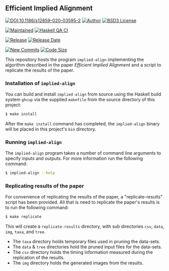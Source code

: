 ## Efficient Implied Alignment


[![DOI:10.1186/s12859-020-03595-2][DOI-IMG]][DOI-URL]
[![Author       ][ Author-IMG]][ Author-URL]
[![BSD3 License ][License-IMG]][License-URL]

[![Maintained   ][Support-IMG]][Support-URL]
[![Haskell QA CI][  QA-CI-IMG]][  QA-CI-URL]

[![Release      ][Release-IMG]][Release-URL]
[![Release Date ][TagDate-IMG]][Release-URL]

[![New Commits  ][Commits-IMG]][Commits-URL]
[![Code Size    ][   Size-IMG]][   Size-URL]


This repository hosts the program `implied-align` implementing the algorithm described in the paper *Efficient Implied Alignment* and a script to replicate the results of the paper.


### Installation of `implied-align`

You can build and install `implied-align` from source using the Haskell build system `ghcup` via the supplied `makefile` from the source directory of this project:

```bash
$ make install
```

After the `make install` command has completed, the `implied-align` binary will be placed in this project's `bin` directory.


### Running `implied-align`

The `implied-align` program takes a number of command line arguments to specify inputs and outputs. For more information run the following command:

```bash
$ implied-align --help
```

### Replicating results of the paper

For convenience of replicating the results of the paper, a "replicate-results" script has been provided. All that is need to replicate the paper's results is to run the following command:

```bash
$ make replicate
```

This will create a `replicate-results` directory, with sub directories `csv`, `data`, `img`, `taxa`, and `tree`. 
 
 - The `taxa` directory holds temporary files used in pruning the data-sets. 
 - The `data` & `tree` directories hold the pruned input files for the data-sets.
 - The `csv` directory holds the timing information measured during the replication of the results.
 - The `img` directory holds the generated images from the results.


[    DOI-IMG]: https://zenodo.org/badge/DOI/10.1186/s12859-020-03595-2.svg
[    DOI-URL]: https://doi.org/10.1186/s12859-020-03595-2
[  QA-CI-IMG]: https://github.com/recursion-ninja/efficient-implied-alignment/actions/workflows/haskell.yaml/badge.svg?branch=master
[  QA-CI-URL]: https://github.com/recursion-ninja/efficient-implied-alignment/actions/workflows/haskell.yaml
[ Author-IMG]: https://img.shields.io/badge/author-Alex%20Washburn-blue.svg?color=134EA2
[ Author-URL]: mailto:academia@recursion.ninja
[   Size-IMG]: https://img.shields.io/github/languages/code-size/recursion-ninja/efficient-implied-alignment.svg?style=popout&color=yellowgreen
[   Size-URL]: https://github.com/recursion-ninja/efficient-implied-alignment/archive/master.zip
[Commits-IMG]: https://img.shields.io/github/commits-since/recursion-ninja/efficient-implied-alignment/latest.svg?style=popout&color=yellowgreen
[Commits-URL]: https://github.com/recursion-ninja/efficient-implied-alignment/commits/master
[License-IMG]: https://img.shields.io/badge/license-BSD3-blue.svg?color=134EA2
[License-URL]: https://github.com/recursion-ninja/efficient-implied-alignment/blob/master/doc/LICENSE
[Release-IMG]: https://img.shields.io/github/release-pre/recursion-ninja/efficient-implied-alignment.svg?style=popout&color=orange
[Release-URL]: https://github.com/recursion-ninja/efficient-implied-alignment/releases/latest
[TagDate-IMG]: https://img.shields.io/github/release-date-pre/recursion-ninja/efficient-implied-alignment.svg?style=popout&color=orange
[Support-IMG]: https://img.shields.io/maintenance/yes/2022.svg?style=popout
[Support-URL]: https://github.com/recursion-ninja/efficient-implied-alignment/graphs/contributors
